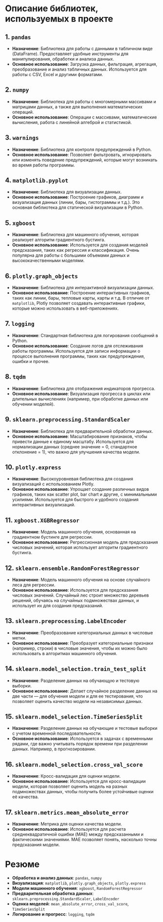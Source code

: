 # Описание библиотек, используемых в проекте

## 1. `pandas`
- **Назначение**: Библиотека для работы с данными в табличном виде (DataFrame). Предоставляет удобные инструменты для манипулирования, обработки и анализа данных.
- **Основное использование**: Загрузка данных, фильтрация, агрегация, преобразование и анализ табличных данных. Используется для работы с CSV, Excel и другими форматами.

## 2. `numpy`
- **Назначение**: Библиотека для работы с многомерными массивами и матрицами данных, а также для выполнения математических операций.
- **Основное использование**: Операции с массивами, математические вычисления, работа с линейной алгеброй и статистикой.

## 3. `warnings`
- **Назначение**: Библиотека для контроля предупреждений в Python.
- **Основное использование**: Позволяет фильтровать, игнорировать или изменять поведение предупреждений, которые могут возникать во время работы программы.

## 4. `matplotlib.pyplot`
- **Назначение**: Библиотека для визуализации данных.
- **Основное использование**: Построение графиков, диаграмм и визуализация данных (линии, бары, гистограммы и т.д.). Это основная библиотека для статической визуализации в Python.

## 5. `xgboost`
- **Назначение**: Библиотека для машинного обучения, которая реализует алгоритм градиентного бустинга.
- **Основное использование**: Используется для создания моделей предсказания, таких как регрессия и классификация. Очень популярна для работы с большими объемами данных и высококачественными моделями.

## 6. `plotly.graph_objects`
- **Назначение**: Библиотека для интерактивной визуализации данных.
- **Основное использование**: Построение интерактивных графиков, таких как линии, бары, тепловые карты, карты и т.д. В отличие от `matplotlib`, Plotly позволяет создавать интерактивные графики, которые можно использовать в веб-приложениях.

## 7. `logging`
- **Назначение**: Стандартная библиотека для логирования сообщений в Python.
- **Основное использование**: Создание логов для отслеживания работы программы. Используется для записи информации о процессе выполнения программы, таких как предупреждения, ошибки и прочее.

## 8. `tqdm`
- **Назначение**: Библиотека для отображения индикаторов прогресса.
- **Основное использование**: Визуализация прогресса в циклах или длительных вычислениях (например, при обработке данных или обучении моделей).

## 9. `sklearn.preprocessing.StandardScaler`
- **Назначение**: Библиотека для предварительной обработки данных.
- **Основное использование**: Масштабирование признаков, чтобы привести данные к единому масштабу. Используется для нормализации данных (среднее значение = 0, стандартное отклонение = 1), что важно для улучшения качества модели.

## 10. `plotly.express`
- **Назначение**: Высокоуровневая библиотека для создания визуализаций с использованием Plotly.
- **Основное использование**: Упрощает создание различных видов графиков, таких как scatter plot, bar chart и другие, с минимальными усилиями. Используется для быстрого и удобного создания интерактивных визуализаций.

## 11. `xgboost.XGBRegressor`
- **Назначение**: Модель машинного обучения, основанная на градиентном бустинге для регрессии.
- **Основное использование**: Регрессионная модель для предсказания числовых значений, которая использует алгоритм градиентного бустинга.

## 12. `sklearn.ensemble.RandomForestRegressor`
- **Назначение**: Модель машинного обучения на основе случайного леса для регрессии.
- **Основное использование**: Используется для предсказания числовых значений. Случайный лес строит множество деревьев решений, обучаясь на случайных подмножествах данных, и использует их для создания предсказаний.

## 13. `sklearn.preprocessing.LabelEncoder`
- **Назначение**: Преобразование категориальных данных в числовые метки.
- **Основное использование**: Преобразует категориальные признаки (например, строки) в числовые значения, чтобы их можно было использовать в алгоритмах машинного обучения.

## 14. `sklearn.model_selection.train_test_split`
- **Назначение**: Разделение данных на обучающую и тестовую выборки.
- **Основное использование**: Делает случайное разделение данных на две части — для обучения модели и для ее тестирования, что позволяет оценить качество модели на независимых данных.

## 15. `sklearn.model_selection.TimeSeriesSplit`
- **Назначение**: Разделение данных на обучающие и тестовые выборки с учетом временной последовательности.
- **Основное использование**: Используется в задачах с временными рядами, где важно учитывать порядок времени при разделении данных. Например, в прогнозировании.

## 16. `sklearn.model_selection.cross_val_score`
- **Назначение**: Кросс-валидация для оценки модели.
- **Основное использование**: Используется для кросс-валидации модели, которая позволяет оценить модель на разных подмножествах данных, чтобы получить более устойчивые оценки её качества.

## 17. `sklearn.metrics.mean_absolute_error`
- **Назначение**: Метрика для оценки качества модели.
- **Основное использование**: Используется для расчета среднеквадратичной ошибки (MAE) между предсказанными и фактическими значениями. MAE позволяет понять, насколько точны предсказания модели.

# Резюме
- **Обработка и анализ данных**: `pandas`, `numpy`
- **Визуализация**: `matplotlib`, `plotly.graph_objects`, `plotly.express`
- **Модели машинного обучения**: `xgboost`, `RandomForestRegressor`
- **Предварительная обработка данных**: `sklearn.preprocessing.StandardScaler`, `LabelEncoder`
- **Оценка моделей**: `mean_absolute_error`, `cross_val_score`, `TimeSeriesSplit`
- **Логирование и прогресс**: `logging`, `tqdm`